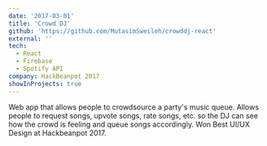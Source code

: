 ```yaml
---
date: '2017-03-01'
title: 'Crowd DJ'
github: 'https://github.com/MutasimSweileh/crowddj-react'
external: ''
tech:
  - React
  - Firebase
  - Spotify API
company: HackBeanpot 2017
showInProjects: true
---
```


Web app that allows people to crowdsource a party's music queue. Allows people to request songs, upvote songs, rate songs, etc. so the DJ can see how the crowd is feeling and queue songs accordingly. Won Best UI/UX Design at Hackbeanpot 2017.
